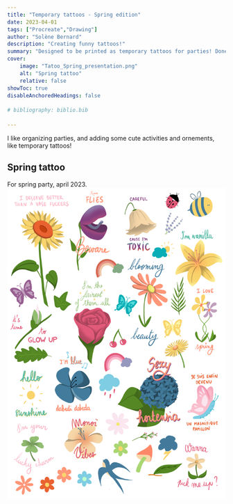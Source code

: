 ```yaml
---
title: "Temporary tattoos - Spring edition"
date: 2023-04-01
tags: ["Procreate","Drawing"]
author: "Solène Bernard"
description: "Creating funny tattoos!" 
summary: "Designed to be printed as temporary tattoos for parties! Done on Procreate." 
cover:
    image: "Tatoo_Spring_presentation.png"
    alt: "Spring tattoo"
    relative: false
showToc: true
disableAnchoredHeadings: false

# bibliography: biblio.bib

---
```


I like organizing parties, and adding some cute activities and ornements, like temporary tattoos!

<!-- ## Doodling tattoo

For housewarming party, january 2023. 
![](Tatoo_Doodling_Print.png)
 -->

## Spring tattoo

For spring party, april 2023.
![](Tatoo_Spring.png)

<!-- 
## B&W tattoo

For house cooling party, december 2023. 
![](A3.PNG) -->


